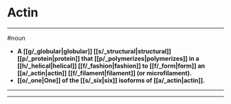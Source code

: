 # Actin
---
#noun
- **A [[g/_globular|globular]] [[s/_structural|structural]] [[p/_protein|protein]] that [[p/_polymerizes|polymerizes]] in a [[h/_helical|helical]] [[f/_fashion|fashion]] to [[f/_form|form]] an [[a/_actin|actin]] [[f/_filament|filament]] (or microfilament).**
- **[[o/_one|One]] of the [[s/_six|six]] isoforms of [[a/_actin|actin]].**
---
---
